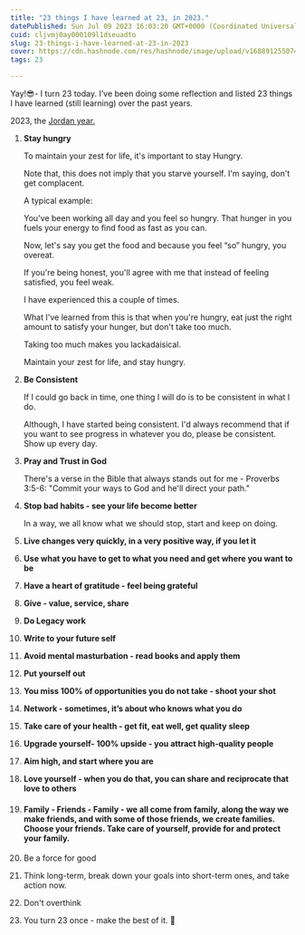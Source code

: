 ```yaml
---
title: "23 things I have learned at 23, in 2023."
datePublished: Sun Jul 09 2023 16:03:20 GMT+0000 (Coordinated Universal Time)
cuid: cljvmj0ay000109l1dseuadto
slug: 23-things-i-have-learned-at-23-in-2023
cover: https://cdn.hashnode.com/res/hashnode/image/upload/v1688912550742/cb85a09b-fff7-428e-a88e-d1fe83767cf1.jpeg
tags: 23

---
```


Yay!😎- I turn 23 today. I’ve been doing some reflection and listed 23 things I have learned (still learning) over the past years.

2023, the [Jordan year.](https://medium.com/@jaysonclury/your-michael-jordan-year-edd4a891ddd1)

1. **Stay hungry**
    
    To maintain your zest for life, it's important to stay Hungry.
    
    Note that, this does not imply that you starve yourself. I'm saying, don't get complacent.
    
    A typical example:
    
    You've been working all day and you feel so hungry. That hunger in you fuels your energy to find food as fast as you can.
    
    Now, let's say you get the food and because you feel “so” hungry, you overeat.
    
    If you're being honest, you'll agree with me that instead of feeling satisfied, you feel weak.
    
    I have experienced this a couple of times.
    
    What I've learned from this is that when you're hungry, eat just the right amount to satisfy your hunger, but don't take too much.
    
    Taking too much makes you lackadaisical.
    
    Maintain your zest for life, and stay hungry.
    
2. **Be Consistent**
    
    If I could go back in time, one thing I will do is to be consistent in what I do.
    
    Although, I have started being consistent. I'd always recommend that if you want to see progress in whatever you do, please be consistent. Show up every day.
    
3. **Pray and Trust in God**
    
    There's a verse in the Bible that always stands out for me - Proverbs 3:5-6: "Commit your ways to God and he'll direct your path."
    
4. **Stop bad habits - see your life become better**
    
    In a way, we all know what we should stop, start and keep on doing.
    
5. **Live changes very quickly, in a very positive way, if you let it**
    
6. **Use what you have to get to what you need and get where you want to be**
    
7. **Have a heart of gratitude - feel being grateful**
    
8. **Give - value, service, share**
    
9. **Do Legacy work**
    
10. **Write to your future self**
    
11. **Avoid mental masturbation - read books and apply them**
    
12. **Put yourself out**
    
13. **You miss 100% of opportunities you do not take - shoot your shot**
    
14. **Network - sometimes, it’s about who knows what you do**
    
15. **Take care of your health - get fit, eat well, get quality sleep**
    
16. **Upgrade yourself- 100% upside - you attract high-quality people**
    
17. **Aim high, and start where you are**
    
18. **Love yourself - when you do that, you can share and reciprocate that love to others**
    
19. #### Family - Friends - Family - we all come from family, along the way we make friends, and with some of those friends, we create families. Choose your friends. Take care of yourself, provide for and protect your family.
    
20. Be a force for good
    
21. Think long-term, break down your goals into short-term ones, and take action now.
    
22. Don't overthink
    
23. You turn 23 once - make the best of it. 🙂